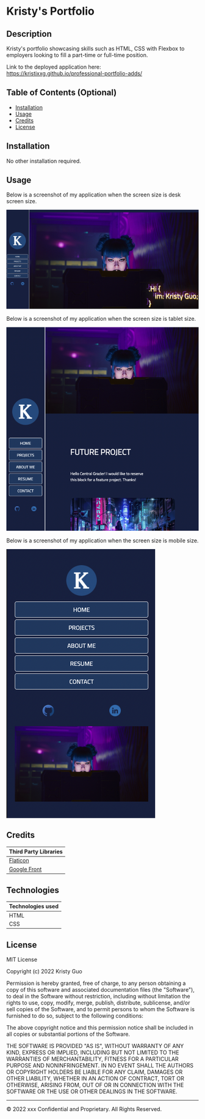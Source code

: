 # Kristy's Portfolio

## Description 
Kristy's portfolio showcasing skills such as HTML, CSS with Flexbox to employers looking to fill a part-time or full-time position.

Link to the deployed application here: https://kristixxg.github.io/professional-portfolio-adds/


## Table of Contents (Optional)

* [Installation](#installation)
* [Usage](#usage)
* [Credits](#credits)
* [License](#license)


## Installation

No other installation required. 


## Usage 

Below is a screenshot of my application when the screen size is desk screen size. 

![Alt text](assets/images/Screen%20Shot%202022-04-19%20at%2012.53.50%20AM.png)

Below is a screenshot of my application when the screen size is tablet size. 

![Alt text](assets/images/Screen%20Shot%202022-04-19%20at%2012.59.52%20AM.png)


Below is a screenshot of my application when the screen size is mobile size. 

![Alt text](assets/images/Screen%20Shot%202022-04-19%20at%201.00.11%20AM.png)




## Credits

| Third Party Libraries|
| ------------- |
| [Flaticon](https://flaticon.com/) | 
| [Google Front](https://fonts.googleapis.com)

## Technologies

| Technologies used|
| ------------- |
| HTML| 
| CSS |



## License

MIT License

Copyright (c) 2022 Kristy Guo

Permission is hereby granted, free of charge, to any person obtaining a copy
of this software and associated documentation files (the "Software"), to deal
in the Software without restriction, including without limitation the rights
to use, copy, modify, merge, publish, distribute, sublicense, and/or sell
copies of the Software, and to permit persons to whom the Software is
furnished to do so, subject to the following conditions:

The above copyright notice and this permission notice shall be included in all
copies or substantial portions of the Software.

THE SOFTWARE IS PROVIDED "AS IS", WITHOUT WARRANTY OF ANY KIND, EXPRESS OR
IMPLIED, INCLUDING BUT NOT LIMITED TO THE WARRANTIES OF MERCHANTABILITY,
FITNESS FOR A PARTICULAR PURPOSE AND NONINFRINGEMENT. IN NO EVENT SHALL THE
AUTHORS OR COPYRIGHT HOLDERS BE LIABLE FOR ANY CLAIM, DAMAGES OR OTHER
LIABILITY, WHETHER IN AN ACTION OF CONTRACT, TORT OR OTHERWISE, ARISING FROM,
OUT OF OR IN CONNECTION WITH THE SOFTWARE OR THE USE OR OTHER DEALINGS IN THE
SOFTWARE.


---

© 2022 xxx Confidential and Proprietary. All Rights Reserved.
